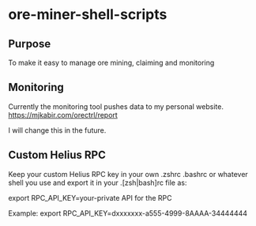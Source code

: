 # ore-miner-shell-scripts

## Purpose
To make it easy to manage ore mining, claiming and monitoring


## Monitoring
Currently the monitoring tool pushes data to my personal website.
https://mjkabir.com/orectrl/report

I will change this in the future.



## Custom Helius RPC
Keep your custom Helius RPC key in your own .zshrc .bashrc or whatever shell you use
and export it in your .[zsh|bash]rc file as:

export RPC_API_KEY=your-private API for the RPC

Example:
export RPC_API_KEY=dxxxxxxx-a555-4999-8AAAA-34444444
